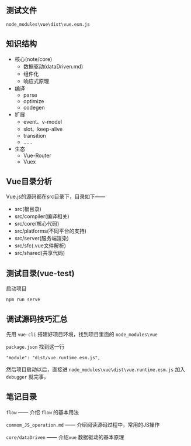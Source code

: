 ## 测试文件

`node_modules\vue\dist\vue.esm.js`

## 知识结构

- 核心(note/core)
  - 数据驱动(dataDriven.md)
  - 组件化
  - 响应式原理
- 编译
  - parse
  - optimize
  - codegen
- 扩展
  - event、v-model
  - slot、keep-alive
  - transition
  - ......
- 生态
  - Vue-Router
  - Vuex

## Vue目录分析

Vue.js的源码都在src目录下，目录如下——

- src(根目录)
- src/compiler(编译相关)
- src/core(核心代码)
- src/platforms(不同平台的支持)
- src/server(服务端渲染)
- src/sfc(.vue文件解析)
- src/shared(共享代码)

## 测试目录(vue-test)

启动项目 

```
npm run serve
```

## 调试源码技巧汇总

先用 `vue-cli` 搭建好项目环境，找到项目里面的 `node_modules\vue` 

`package.json` 找到这一行

```
"module": "dist/vue.runtime.esm.js",
```

然后项目启动以后，直接进 `node_modules\vue\dist\vue.runtime.esm.js`  加入`debugger` 就完事。

## 笔记目录

`flow` —— 介绍 `flow` 的基本用法

`commom_JS_operation.md` —— 介绍阅读源码过程中，常用的JS操作

`core/dataDriven` —— 介绍`vue` 数据驱动的基本原理



